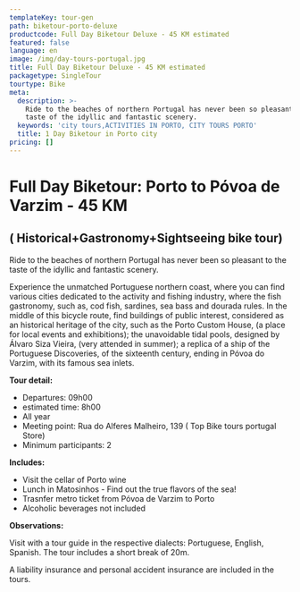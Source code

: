 ```yaml
---
templateKey: tour-gen
path: biketour-porto-deluxe
productcode: Full Day Biketour Deluxe - 45 KM estimated
featured: false
language: en
image: /img/day-tours-portugal.jpg
title: Full Day Biketour Deluxe - 45 KM estimated
packagetype: SingleTour
tourtype: Bike
meta:
  description: >-
    Ride to the beaches of northern Portugal has never been so pleasant to the
    taste of the idyllic and fantastic scenery.
  keywords: 'city tours,ACTIVITIES IN PORTO, CITY TOURS PORTO'
  title: 1 Day Biketour in Porto city
pricing: []
---
```

# Full Day Biketour: Porto to Póvoa de Varzim - 45 KM 

## ( Historical+Gastronomy+Sightseeing bike tour)

Ride to the beaches of northern Portugal has never been so pleasant to the taste of the idyllic and fantastic scenery.

Experience the unmatched Portuguese northern coast, where you can find various cities dedicated to the activity and fishing industry, where the fish gastronomy, such as, cod fish, sardines, sea bass and dourada rules. In the middle of this bicycle route, find buildings of public interest, considered as an historical heritage of the city, such as the Porto Custom House, (a place for local events and exhibitions); the unavoidable tidal pools, designed by Álvaro Siza Vieira, (very attended in summer); a replica of a ship of the Portuguese Discoveries, of the sixteenth century, ending in Póvoa do Varzim, with its famous sea inlets.

**Tour detail:**

* Departures: 09h00 
* estimated time: 8h00
* All year
* Meeting point: Rua do Alferes Malheiro, 139 ( Top Bike tours portugal Store)
* Minimum participants: 2

**Includes:** 

* Visit the cellar of Porto wine
* Lunch in Matosinhos - Find out the true flavors of the sea!
* Trasnfer metro ticket from Póvoa de Varzim to Porto
* Alcoholic beverages not included

**Observations:**

Visit with a tour guide in the respective dialects: Portuguese, English, Spanish. The tour includes a short break of 20m.

A liability insurance and personal accident insurance are included in the tours.
